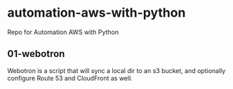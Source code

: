 # automation-aws-with-python
Repo for Automation AWS with Python

## 01-webotron

Webotron is a script that will sync a local dir to an s3 bucket, and optionally configure Route 53 and CloudFront as well.